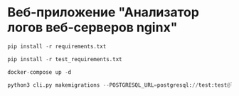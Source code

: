 # Веб-приложение "Анализатор логов веб-серверов nginx" #

```python 
pip install -r requirements.txt
```

```python 
pip install -r test_requirements.txt
```

```python
docker-compose up -d
```

```python
python3 cli.py makemigrations --POSTGRESQL_URL=postgresql://test:test@localhost:5430/test
```